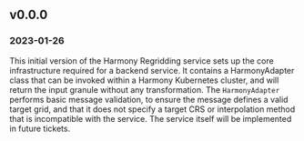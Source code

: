 ## v0.0.0
### 2023-01-26

This initial version of the Harmony Regridding service sets up the core
infrastructure required for a backend service. It contains a HarmonyAdapter
class that can be invoked within a Harmony Kubernetes cluster, and will return
the input granule without any transformation. The `HarmonyAdapter` performs
basic message validation, to ensure the message defines a valid target grid,
and that it does not specify a target CRS or interpolation method that is
incompatible with the service. The service itself will be implemented in future
tickets.
